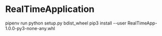 # RealTimeApplication
pipenv run python setup.py bdist_wheel
pip3 install --user RealTimeApp-1.0.0-py3-none-any.whl
